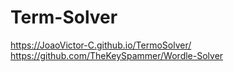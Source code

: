 # Term-Solver
 
https://JoaoVictor-C.github.io/TermoSolver/ <br>
https://github.com/TheKeySpammer/Wordle-Solver
